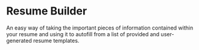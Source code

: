 # Resume Builder
An easy way of taking the important pieces of information contained within your resume and using it to autofill from a list of provided  and user-generated resume templates.
